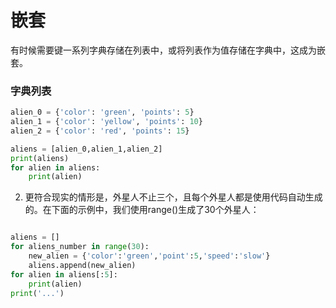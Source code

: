 # 嵌套
有时候需要键一系列字典存储在列表中，或将列表作为值存储在字典中，这成为嵌套。
### 字典列表
```python
alien_0 = {'color': 'green', 'points': 5}
alien_1 = {'color': 'yellow', 'points': 10}
alien_2 = {'color': 'red', 'points': 15}

aliens = [alien_0,alien_1,alien_2]
print(aliens)
for alien in aliens:
    print(alien)
```
2. 更符合现实的情形是，外星人不止三个，且每个外星人都是使用代码自动生成的。在下面的示例中，我们使用range()生成了30个外星人：
```python

aliens = []
for aliens_number in range(30):
    new_alien = {'color':'green','point':5,'speed':'slow'}
    aliens.append(new_alien)
for alien in aliens[:5]:
    print(alien)
print('...')
```

